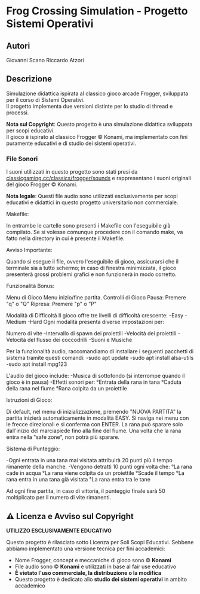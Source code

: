 # Frog Crossing Simulation - Progetto Sistemi Operativi

## Autori
Giovanni Scano 
Riccardo Atzori 

## Descrizione
Simulazione didattica ispirata al classico gioco arcade Frogger, sviluppata per il corso di Sistemi Operativi.  
Il progetto implementa due versioni distinte per lo studio di thread e processi.

**Nota sul Copyright**: Questo progetto è una simulazione didattica sviluppata per scopi educativi.  
Il gioco è ispirato al classico Frogger © Konami, ma implementato con fini puramente educativi e di studio dei sistemi operativi.

### File Sonori
I suoni utilizzati in questo progetto sono stati presi da [classicgaming.cc/classics/frogger/sounds](https://classicgaming.cc/classics/frogger/sounds) e rappresentano i suoni originali del gioco Frogger © Konami.

**Nota legale**: Questi file audio sono utilizzati esclusivamente per scopi educativi e didattici in questo progetto universitario non commerciale.



Makefile:

In entrambe le cartelle sono presenti i Makefile con l'eseguibile già compilato. Se si volesse comunque procedere con il comando make, va fatto nella directory in cui è presente il Makefile.


Avviso Importante:

Quando si esegue il file, ovvero l'eseguibile di gioco, assicurarsi che il terminale sia a tutto schermo; in caso di finestra minimizzata, il gioco presenterà grossi problemi grafici e non funzionerà in modo corretto.


Funzionalità Bonus:

Menu di Gioco
Menu inizio/fine partita.
Controlli di Gioco
Pausa: Premere "q" o "Q"
Ripresa: Premere "p" o "P"

Modalità di Difficoltà
Il gioco offre tre livelli di difficoltà crescente:
-Easy
-Medium
-Hard
Ogni modalità presenta diverse impostazioni per:

Numero di vite
-Intervallo di spawn dei proiettili
-Velocità dei proiettili
-Velocità del flusso dei coccodrilli
-Suoni e Musiche

Per la funzionalità audio, raccomandiamo di installare i seguenti pacchetti di sistema tramite questi comandi:
-sudo apt update
-sudo apt install alsa-utils
-sudo apt install mpg123

L'audio del gioco include:
-Musica di sottofondo (si interrompe quando il gioco è in pausa)
-Effetti sonori per:
  °Entrata della rana in tana
  °Caduta della rana nel fiume
  °Rana colpita da un proiettile


Istruzioni di Gioco:

Di default, nel menu di inizializzazione, premendo "NUOVA PARTITA" la partita inizierà automaticamente in modalità EASY.
Si naviga nei menu con le frecce direzionali e si conferma con ENTER.
La rana può sparare solo dall'inizio del marciapiede fino alla fine del fiume. Una volta che la rana entra nella "safe zone", non potrà più sparare.

Sistema di Punteggio:

-Ogni entrata in una tana mai visitata attribuirà 20 punti più il tempo rimanente della manche.
-Vengono detratti 10 punti ogni volta che:
  °La rana cade in acqua
  °La rana viene colpita da un proiettile
  °Scade il tempo
  °La rana entra in una tana già visitata
  °La rana entra tra le tane

Ad ogni fine partita, in caso di vittoria, il punteggio finale sarà 50 moltiplicato per il numero di vite rimanenti.


## ⚠️ Licenza e Avviso sul Copyright

**UTILIZZO ESCLUSIVAMENTE EDUCATIVO**

Questo progetto è rilasciato sotto Licenza per Soli Scopi Educativi.
Sebbene abbiamo implementato una versione tecnica per fini accademici:

- Nome Frogger, concept e meccaniche di gioco sono © **Konami**
- File audio sono © **Konami** e utilizzati in base al fair use educativo
- **È vietato l'uso commerciale, la distribuzione o la modifica**
- Questo progetto è dedicato allo **studio dei sistemi operativi** in ambito accademico
